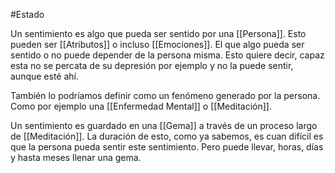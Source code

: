 #Estado

Un sentimiento es algo que pueda ser sentido por una [[Persona]]. Esto pueden ser [[Atributos]] o incluso [[Emociones]]. El que algo pueda ser sentido o no puede depender de la persona misma. Esto quiere decir, capaz esta no se percata de su depresión por ejemplo y no la puede sentir, aunque esté ahí. 

También lo podríamos definir como un fenómeno generado por la persona. Como por ejemplo una [[Enfermedad Mental]] o [[Meditación]]. 

Un sentimiento es guardado en una [[Gema]] a través de un proceso largo de [[Meditación]]. 
La duración de esto, como ya sabemos, es cuan difícil es que la persona pueda sentir este sentimiento. Pero puede llevar, horas, días y hasta meses llenar una gema. 


